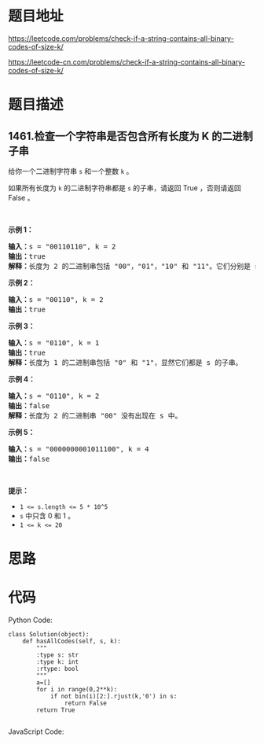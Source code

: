 # 题目地址
https://leetcode.com/problems/check-if-a-string-contains-all-binary-codes-of-size-k/

https://leetcode-cn.com/problems/check-if-a-string-contains-all-binary-codes-of-size-k/
# 题目描述
## 1461.检查一个字符串是否包含所有长度为 K 的二进制子串
<p>给你一个二进制字符串&nbsp;<code>s</code>&nbsp;和一个整数&nbsp;<code>k</code>&nbsp;。</p>

<p>如果所有长度为 <code>k</code>&nbsp;的二进制字符串都是 <code>s</code>&nbsp;的子串，请返回 True ，否则请返回 False 。</p>

<p>&nbsp;</p>

<p><strong>示例 1：</strong></p>

<pre><strong>输入：</strong>s = &quot;00110110&quot;, k = 2
<strong>输出：</strong>true
<strong>解释：</strong>长度为 2 的二进制串包括 &quot;00&quot;，&quot;01&quot;，&quot;10&quot; 和 &quot;11&quot;。它们分别是 s 中下标为 0，1，3，2 开始的长度为 2 的子串。
</pre>

<p><strong>示例 2：</strong></p>

<pre><strong>输入：</strong>s = &quot;00110&quot;, k = 2
<strong>输出：</strong>true
</pre>

<p><strong>示例 3：</strong></p>

<pre><strong>输入：</strong>s = &quot;0110&quot;, k = 1
<strong>输出：</strong>true
<strong>解释：</strong>长度为 1 的二进制串包括 &quot;0&quot; 和 &quot;1&quot;，显然它们都是 s 的子串。
</pre>

<p><strong>示例 4：</strong></p>

<pre><strong>输入：</strong>s = &quot;0110&quot;, k = 2
<strong>输出：</strong>false
<strong>解释：</strong>长度为 2 的二进制串 &quot;00&quot; 没有出现在 s 中。
</pre>

<p><strong>示例 5：</strong></p>

<pre><strong>输入：</strong>s = &quot;0000000001011100&quot;, k = 4
<strong>输出：</strong>false
</pre>

<p>&nbsp;</p>

<p><strong>提示：</strong></p>

<ul>
	<li><code>1 &lt;= s.length &lt;= 5 * 10^5</code></li>
	<li><code>s</code> 中只含 0 和 1 。</li>
	<li><code>1 &lt;= k &lt;= 20</code></li>
</ul>

# 思路

# 代码
Python Code:

```
class Solution(object):
    def hasAllCodes(self, s, k):
        """
        :type s: str
        :type k: int
        :rtype: bool
        """
        a=[]
        for i in range(0,2**k):
            if not bin(i)[2:].rjust(k,'0') in s:
                return False
        return True
        
```
JavaScript Code:

```

```
